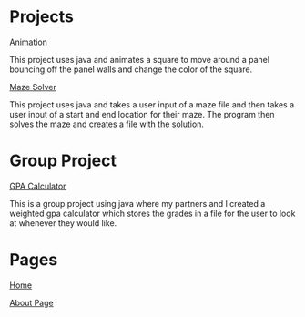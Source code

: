 # Projects

[Animation](https://github.com/jrconrad10/GettingAnimated.git)

This project uses java and animates a square to move around a panel bouncing off the panel walls and change the color of the square.

[Maze Solver](https://github.com/jrconrad10/MazeSolver.git)

This project uses java and takes a user input of a maze file and then takes a user input of a start and end location for their maze. The program then solves the maze and creates a file with the solution.

# Group Project

[GPA Calculator](https://github.com/sahalk903/GPAQU.git)

This is a group project using java where my partners and I created a weighted gpa calculator which stores the grades in a file for the user to look at whenever they would like.

# Pages

[Home](./)

[About Page](./about)

